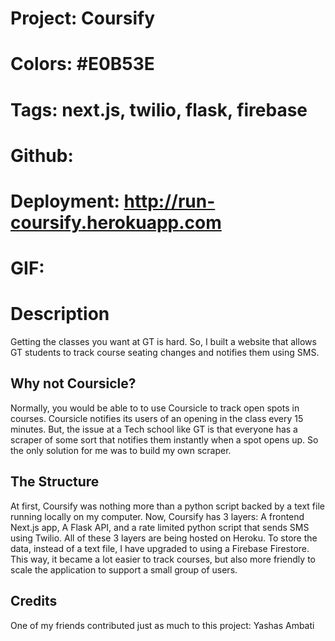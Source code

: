 # Project: Coursify

# Colors: #E0B53E

# Tags: next.js, twilio, flask, firebase

# Github:

# Deployment: http://run-coursify.herokuapp.com

# GIF: 

# Description

Getting the classes you want at GT is hard. So, I built a website that allows GT students to track course seating changes and notifies them using SMS.

#####

## Why not Coursicle?

Normally, you would be able to to use Coursicle to track open spots in courses. Coursicle notifies its users of an opening in the class every 15 minutes. But, the issue at a Tech school like GT is that everyone has a scraper of some sort that notifies them instantly when a spot opens up. So the only solution for me was to build my own scraper.

## The Structure

At first, Coursify was nothing more than a python script backed by a text file running locally on my computer.
Now, Coursify has 3 layers: A frontend Next.js app, A Flask API, and a rate limited python script that sends SMS using Twilio. All of these 3 layers are being hosted on Heroku. To store the data, instead of a text file, I have upgraded to using a Firebase Firestore. This way, it became a lot easier to track courses, but also more friendly to scale the application to support a small group of users.

## Credits
One of my friends contributed just as much to this project: Yashas Ambati

